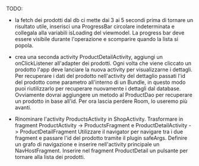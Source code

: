 TODO:
- la fetch dei prodotti dal db ci mette dai 3 ai 5 secondi prima di tornare un risultato utile,
inserisci una ProgressBar circolare indeterminata e collegala alla variabili isLoading del viewmodel.
La progress bar deve essere visibile durante l'operazione e scomparire quando la lista si popola.

- crea una seconda activity ProductDetailActivity, aggiungi un onClickListener all'adapter dei prodotti.
Ogni volta che viene cliccato un prodotto l'app deve lanciare la nuova activity per visualizzarne i dettagli.
Per recuperare i dati del prodotto nell'activity del dettaglio passati l'id del prodotto come
parametro all'interno di un Bundle, in questo modo puoi riutilizzarlo per recuperare nuovamente i
dettagli dal database. Ovviamente dovrai aggiungere un metodo al ProductDao per recuperare un prodotto
in base all'id. Per ora lascia perdere Room, lo useremo più avanti.

- Rinominare l'activity ProductsActivity in ShopActivity.
Trasformare in fragment ProductActivity -> ProductsFragment e ProductDetailActivity -> ProductDetailFragment
Utilizzare il navigator per navigare tra i due fragment e passare l'id del prodotto tramite il plugin safeArgs.
Definire un grafo di navigazione e inserire nell'activity principale un NavHostFragment.
Inserire nel fragment ProductDetail un pulsante per tornare alla lista dei prodotti.
